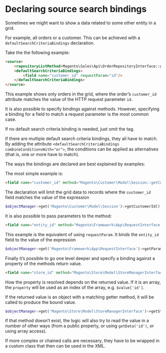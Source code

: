 # Declaring source search bindings

Sometimes we might want to show a data related to some other entity in a grid.

For example, all orders or a customer. This can be achieved with a `defaultSearchCriteriaBindings` declaration.

Take the the following example:

```html
<source>
    <repositoryListMethod>Magento\Sales\Api\OrderRepositoryInterface::getList</repositoryListMethod>
    <defaultSearchCriteriaBindings>
        <field name="customer_id" requestParam="id"/>
    </defaultSearchCriteriaBindings>
</source>
```

This example shows only orders in the grid, where the order’s `customer_id` attribute matches the value of the HTTP request parameter `id`.

It is also possible to specify bindings against methods. However, specifying a binding for a field to match a request parameter is the most common case.

If no default search criteria binding is needed, just omit the tag.

If there are multiple default search criteria bindings, they all have to match.  
By adding the attribute `<defaultSearchCriteriaBindings combineConditionsWith="or">`, the conditions can be applied as alternatives (that is, one or more have to match).

The ways the bindings are declared are best explained by examples:

The most simple example is:

```html
<field name="customer_id" method="Magento\Customer\Model\Session::getCustomerId"/>
```

The declaration will limit the grid data to records where the `customer_id` field matches the value of the expression

```php
$objectManager->get('Magento\Customer\Model\Session')->getCustomerId()
```

It is also possible to pass parameters to the method:

```html
<field name="entity_id" method="Magento\Framework\App\RequestInterface::getParam" param="id"/>
```

This example is the equivalent of using `requestParam`. It binds the `entity_id` field to the value of the expression

```php
$objectManager->get('Magento\Framework\App\RequestInterface')->getParam('id');
```

Finally it’s possible to go one level deeper and specify a binding against a property of the methods return value.

```html
<field name="store_id" method="Magento\Store\Model\StoreManagerInterface::getStore" property="id"/>
```

How the property is resolved depends on the returned value. If it is an array, the `property` will be used as an index of the array, e.g. `$value['id']`.

If the returned value is an object with a matching getter method, it will be called to produce the bound value.

```php
$objectManager->get('Magento\Store\Model\StoreManagerInterface')->getStore()->getId();
```

If that method doesn’t exist, the logic will also try to read the value in a number of other ways (from a public property, or using `getData('id')`, or using array access).

If more complex or chained calls are necessary, they have to be wrapped in a custom class that then can be used in the XML.
